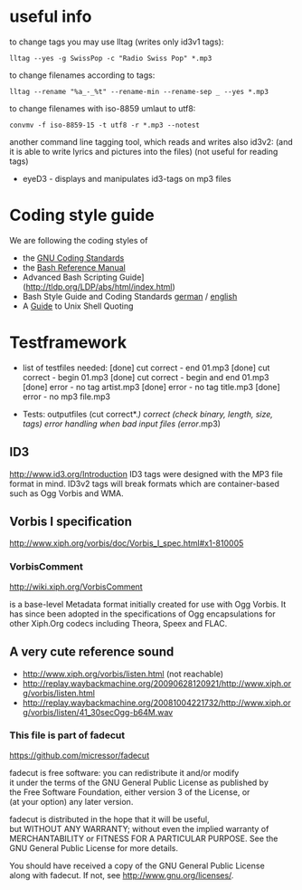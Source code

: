 # useful info

to change tags you may use lltag (writes only id3v1 tags):

	lltag --yes -g SwissPop -c "Radio Swiss Pop" *.mp3

to change filenames according to tags:

	lltag --rename "%a_-_%t" --rename-min --rename-sep _ --yes *.mp3

to change filenames with iso-8859 umlaut to utf8:

	convmv -f iso-8859-15 -t utf8 -r *.mp3 --notest

another command line tagging tool, which reads and writes also id3v2:
(and it is able to write lyrics and pictures into the files)
(not useful for reading tags)

* eyeD3 - displays and manipulates id3-tags on mp3 files

# Coding style guide

We are following the coding styles of

* the [GNU Coding Standards](http://www.gnu.org/prep/standards/html_node/index.html)
* the [Bash Reference Manual](http://www.gnu.org/software/bash/manual/bashref.html)
* Advanced Bash Scripting Guide](http://tldp.org/LDP/abs/html/index.html)
* Bash Style Guide and Coding Standards [german](http://www3.fh-swf.de/fbin/mehner/download/StyleGuideShell.pdf) / [english](http://lug.fh-swf.de/vim/vim-bash/StyleGuideShell.en.pdf)
* A [Guide](http://www.mpi-inf.mpg.de/~uwe/lehre/unixffb/quoting-guide.html) to Unix Shell Quoting

# Testframework

* list of testfiles needed:
	[done] cut correct - end 01.mp3
	[done] cut correct - begin 01.mp3
	[done] cut correct - begin and end 01.mp3
	[done] error - no tag artist.mp3
	[done] error - no tag title.mp3
	[done] error - no mp3 file.mp3

* Tests:
	outputfiles (cut correct*.*) correct (check binary, length, size, tags)
	error handling when bad input files (error*.mp3) 

## ID3

http://www.id3.org/Introduction
ID3 tags were designed with the MP3 file format in mind. ID3v2 tags will break formats which are container-based such as Ogg Vorbis and WMA.

## Vorbis I specification  

http://www.xiph.org/vorbis/doc/Vorbis_I_spec.html#x1-810005

### VorbisComment

http://wiki.xiph.org/VorbisComment

is a base-level Metadata format initially created for use with Ogg Vorbis. 
It has since been adopted in the specifications of Ogg encapsulations for 
other Xiph.Org codecs including Theora, Speex and FLAC. 

## A very cute reference sound

* http://www.xiph.org/vorbis/listen.html (not reachable)
* http://replay.waybackmachine.org/20090628120921/http://www.xiph.org/vorbis/listen.html
* http://replay.waybackmachine.org/20081004221732/http://www.xiph.org/vorbis/listen/41_30secOgg-b64M.wav

### This file is part of fadecut 
https://github.com/micressor/fadecut                                            
                                                                                
fadecut is free software: you can redistribute it and/or modify                 
it under the terms of the GNU General Public License as published by            
the Free Software Foundation, either version 3 of the License, or               
(at your option) any later version.                                             
                                                                                
fadecut is distributed in the hope that it will be useful,                      
but WITHOUT ANY WARRANTY; without even the implied warranty of                  
MERCHANTABILITY or FITNESS FOR A PARTICULAR PURPOSE.  See the                   
GNU General Public License for more details.                                    
                                                                                
You should have received a copy of the GNU General Public License               
along with fadecut.  If not, see <http://www.gnu.org/licenses/>.
